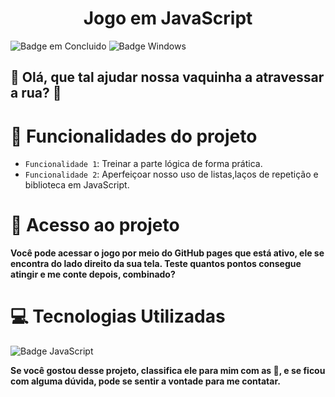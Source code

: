 <h1 align="center"> Jogo em JavaScript </h1>

![Badge em Concluido](http://img.shields.io/static/v1?label=STATUS&message=%20CONCLUIDO&color=GREEN&style=for-the-badge) ![Badge Windows](https://img.shields.io/badge/Windows-0078D6?style=for-the-badge&logo=windows&logoColor=white)

## 🚗 Olá, que  tal ajudar nossa vaquinha a atravessar a rua? 🚗

# 🐄 Funcionalidades do projeto

- `Funcionalidade 1`: Treinar a parte lógica de forma prática.
- `Funcionalidade 2`: Aperfeiçoar nosso uso de listas,laços de repetição e biblioteca em JavaScript.

# 📁 Acesso ao projeto

**Você pode acessar o jogo por meio do GitHub pages que está ativo, ele se encontra do lado direito da sua tela. Teste quantos pontos consegue atingir e me conte depois, combinado?**

# :computer: Tecnologias Utilizadas
![Badge JavaScript](https://img.shields.io/badge/JavaScript-ED8B00?style=for-the-badge&logo=openjdk&logoColor=white)


**Se você gostou desse projeto, classifica ele para mim com as :star2:, e se ficou com alguma dúvida, pode se sentir a vontade para me contatar.**






